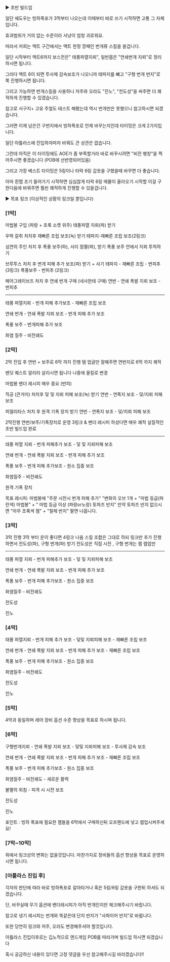 ▶ 초반 빌드업 

일단 쉐도우는 빙하폭포가 3막부터 나오는데 이때부터 바로 쓰기 시작하면 고통 그 자체입니다.

효과범위가 거의 없는 수준이라 사냥이 엄청 괴로워요.

따라서 저희는 액트 구간에서는 액트 한정 깡패인 번개류 스킬을 쓸겁니다. 

일단 시작부터 액트6까지 보스전은" 태풍파열지뢰", 일반몹은 "연쇄번개 지뢰"로 정리하시면 됩니다.

그러다 액트 6이 되면 투사체 감속보조가 나오니까 태파지를 뺴고 "구형 번개 번지"로 쭉 진행하시면 됩니다.

그리고 가능하면 번개스킬을 사용하니  저주와 오라도 "진노", "전도성"을 써주면 더 쾌적하게 진행할 수 있겠습니다.

참고로 서구지+ 고유 주얼도 테스트 해봤는데 역시 번개만은 못했으니 참고하시면 되겠습니다.



그러면 이제 남은건 구번지에서 빙하폭포로 언제 바꾸는지인데 타이밍은 크게 2가지입니다.

일단 아틀라스에 진입하자마자 바꿔도 큰 상관은 없습니다.

그런데 아직은  이 타이밍에도 AOE가 좀 부족할거라 바로 바꾸시려면 
"비전 팽창"을 찍어주시면 좋겠습니다 (POB에 선반영되어있음)

그리고 가장 베스트 타이밍은 5링이나 타락 6링 갑옷을 구했을때 바꾸면 더 좋습니다.

아마 흰맵 초기 들어가기 시작하면 심심찮게 타락 6링 매물이 올라오기 시작할
이걸 구한다음에 바꿔주면 훨씬 쾌적하게 진행할 수 있을겁니다.




▶ 목표 링크 (이상적인 상황의 링크일 뿐입니다)

### [1막]
마법봉 구입 (파랑 + 초록 소켓 위주)
태풍파열 지뢰(파) 받기

우박 갈취 처치후 
재빠른 조립 보조(녹) 받기
태파지-재빠른 조립 보조(2링크)

심연의 주인 처치 후
폭풍 보주(파), 서리 점멸(파), 받기
폭풍 보주 안에서 지뢰 투척하기

브루투스 처치 후
번개 피해 추가 보조(파) 받기 + 사기
태파지 - 재빠른 조립 - 번피추 (3링크)
폭풍보주 - 번피추 (2링크)

페어그레이브즈 처치 후
연쇄 번개 구매 (네사한테 구매)
연번 - 연쇄 폭발 지뢰 보조 - 번피추 

---------------------------------------------------------
태풍 파열지뢰 - 번개 피해 추가보조 - 재빠른 조립 보조

연쇄 번개 - 연쇄 폭발 지뢰 보조 - 번개 피해 추가 보조

폭풍 보주 - 번개피해 추가 보조

화염 질주 - 비전쇄도

### [2막]
2막 진입 후 
연번 + 보주로 6막 까지 진행
템 업글만 잘해주면 연번지로 6막 까지 쾌적

밴딧 퀘스트
알리라 살리시면 됩니다
나중에 올킬로 변경

마법봉 밴더 레시피
매우 중요 (번피)

직공 (큰거미) 처치후
덫 및 지뢰 피해 보조(녹) 받기
연번 - 연폭지 보조 - 덫/지뢰 피해 보조

피델리타스 처치 후
원격 기폭 장치 받기 
연번 - 연폭지 보조 - 덫/지뢰 피해 보조

2막진행
연번/보주/기폭장치로 운영
3링크 & 밴더 레시피 하셨다면 매우 쾌적
실질적인 초반 빌드업 완료

---------------------------------------------------------------
태풍 파열 지뢰 - 번개 피해추가 보조 - 덫 및 지뢰피해 보조

연쇄 번개 - 연쇄 폭발 지뢰 보조 - 번개 피해 추가 보조

폭풍 보주 - 번개 피해 추가보조 - 원소 집중 보조

화염질주 - 비전쇄도

원격 기폭 장치

목표 레시피:  마법봉에 "주문 시전시 번개 피해 추가"
"변화의 오브 1개 + "마법 등급(파란색) 마법봉" + " 마법 등급 이상 (파랑or노랑) 토파즈 반지"
만약 토파즈 반지 없으시면 "아무 초록색 젬" + "철제 반지" 팔면 나옵니다.

### [3막]
3막 진행 
3막 부터 운이 좋다면 4링크 나옴
스킬 조합은 그대로 하되 링크만 추가
진행하면서 전도성(파), 구형 번개(파) 받기
전도성은 직접 시전 , 구형 번개는 젬 렙업만

----------------------------------------------------------------
태풍 파열 지뢰 - 번개 피해추가 보조 - 덫 및 지뢰피해 보조

연쇄 번개 - 연쇄 폭발 지뢰 보조 - 번개 피해 추가 보조

폭풍 보주 - 번개 피해 추가보조 - 원소 집중 보조

화염질주 - 비전쇄도

전도성

진노 


### [4막]
태풍 파열지뢰 - 번개 피해 추가 보조 - 덫및 지뢰피해 보조 - 재빠른 조립 보조

연쇄 번개 - 연쇄 폭발 지뢰 보조 - 번개 피해 추가 보조 - 재빠른 조립 보조

폭풍 보주 - 번개 피해 추가보조 - 원소 집중 보조 

화염질주 - 비전쇄도

전도성

진노 

### [5막]
4막과 동일하며 레어 장비 옵션 수준 향상을 목표로 하시며 됩니다.




### [6막]
구형번개지뢰 - 연쇄 폭발 지뢰 보조 - 덫및 지뢰피해 보조 - 투사체 감속 보조

연쇄 번개 - 연쇄 폭발 지뢰 보조 - 번개 피해 추가 보조 - 재빠른 조립 보조

폭풍 보주 - 번개 피해 추가보조 - 원소 집중 보조 

화염질주 - 비전쇄도 - 새로운 활력

불멸의 외침 - 피격 시 시전 보조

전도성

진노 

포인트 : 빙하 폭포에 필요한 젬들을 6막에서 구매하신뒤 오프핸드에 넣고 렙업시켜주세요!

### [7막~10막]
위에서 링크상의 변화는 없을것입니다. 
마찬가지로 장비들의 옵션 향상을 목표로 운영하시면 됩니다.


### [아틀라스 진입 후]
각자의 판단에 따라 바로 빙하폭포로 갈아타거나 혹은 5링/6링 갑옷을 구한뒤 하셔도 되겠습니다.

단, 바꾸실때 무기 옵션에 벤더레시피가 아직 번개인지만 체크해주시기 바랍니다.

참고로 냉기 레시피는 번개와 똑같은데 단지 반지가 "사파이어 반지"로 바뀝니다.

또한 당연히 링크와 저주, 오라도 변경해주셔야 할것입니다.

아틀라스 진입이후로는 깁노적으로 엔드게임 POB를 따라가며 빌드업 하시면 되겠습니다

혹시 궁금하신 내용이 있다면 고정 댓글을 우선 참고해주시길 바라겠습니다!!
